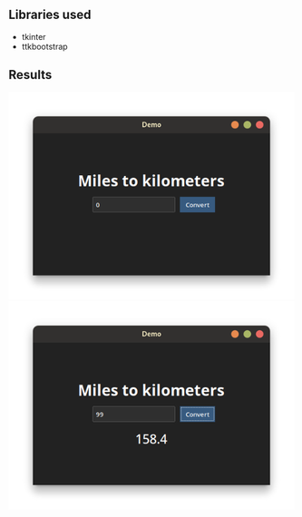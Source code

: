 ## Libraries used
- tkinter
- ttkbootstrap

## Results
![Result 1](./result1.png) ![Result 2](./result2.png)
